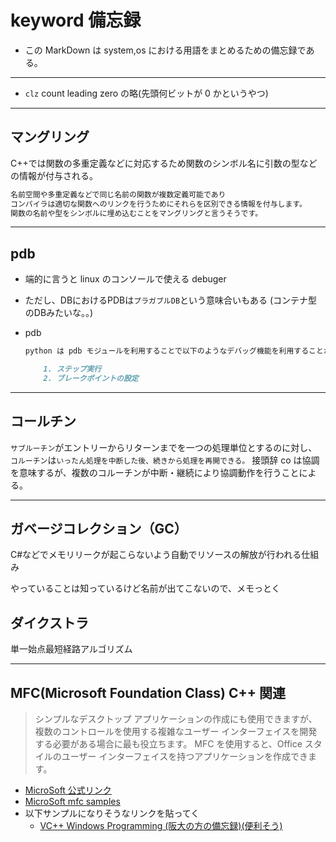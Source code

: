 # keyword 備忘録

- この MarkDown は system,os における用語をまとめるための備忘録である。

---

- `clz` count leading zero の略(先頭何ビットが 0 かというやつ)

---
## マングリング

 C++では関数の多重定義などに対応するため関数のシンボル名に引数の型などの情報が付与される。

```md
名前空間や多重定義などで同じ名前の関数が複数定義可能であり
コンパイラは適切な関数へのリンクを行うためにそれらを区別できる情報を付与します。
関数の名前や型をシンボルに埋め込むことをマングリングと言うそうです。
```

---

## pdb

  - 端的に言うと linux のコンソールで使える debuger
  - ただし、DBにおけるPDBは`プラガブルDB`という意味合いもある
    (コンテナ型のDBみたいな。。)

  - pdb

    ```md
    python は pdb モジュールを利用することで以下のようなデバッグ機能を利用することができます。

        1. ステップ実行
        2. ブレークポイントの設定
    ```

---
## コールチン

`サブルーチン`がエントリーからリターンまでを一つの処理単位とするのに対し、
`コルーチン`は`いったん処理を中断した後、続きから処理を再開できる。` 接頭辞 co は協調を意味するが、複数のコルーチンが中断・継続により協調動作を行うことによる。

---

## ガベージコレクション（GC）
C#などでメモリリークが起こらないよう自動でリソースの解放が行われる仕組み

やっていることは知っているけど名前が出てこないので、メモっとく

## ダイクストラ
単一始点最短経路アルゴリズム

---

## MFC(Microsoft Foundation Class) C++ 関連

> シンプルなデスクトップ アプリケーションの作成にも使用できますが、複数のコントロールを使用する複雑なユーザー インターフェイスを開発する必要がある場合に最も役立ちます。 MFC を使用すると、Office スタイルのユーザー インターフェイスを持つアプリケーションを作成できます。

- [MicroSoft 公式リンク](https://docs.microsoft.com/ja-jp/cpp/mfc/mfc-desktop-applications?view=msvc-160)
- [MicroSoft mfc samples](https://docs.microsoft.com/ja-jp/cpp/overview/visual-cpp-samples?view=msvc-160#mfc-samples)
- 以下サンプルになりそうなリンクを貼ってく
  - [VC++ Windows Programming (阪大の方の備忘録)(便利そう)](http://www-higashi.ist.osaka-u.ac.jp/~k-maeda/vcpp/)
